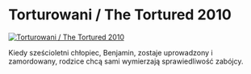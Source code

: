 Torturowani / The Tortured 2010 
=============
[![Torturowani / The Tortured 2010 ](http://vidos.pl/images/player.gif)](http://vidos.pl/torturowani-the-tortured-2010)

 Kiedy sześcioletni chłopiec, Benjamin, zostaje uprowadzony i zamordowany, rodzice chcą sami wymierzają sprawiedliwość zabójcy.
